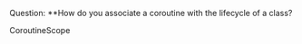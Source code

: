 Question:
**How do you associate a coroutine with the lifecycle of a class? 
<div class="hint">
  CoroutineScope
</div>
